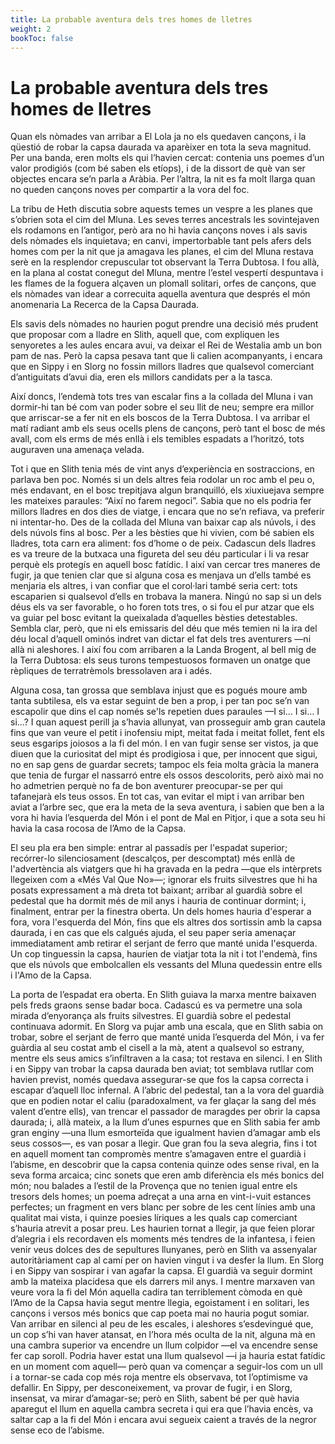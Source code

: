 ```yaml
---
title: La probable aventura dels tres homes de lletres
weight: 2
bookToc: false
---
```


# La probable aventura dels tres homes de lletres

Quan els nòmades van arribar a El Lola ja no els quedaven cançons, i la qüestió de robar la capsa daurada va aparèixer en tota la seva magnitud. Per una banda, eren molts els qui l’havien cercat: contenia uns poemes d’un valor prodigiós (com bé saben els etíops), i de la dissort de què van ser objectes encara se’n parla a Aràbia. Per l’altra, la nit es fa molt llarga quan no queden cançons noves per compartir a la vora del foc.

La tribu de Heth discutia sobre aquests temes un vespre a les planes que s’obrien sota el cim del Mluna. Les seves terres ancestrals les sovintejaven els rodamons en l’antigor, però ara no hi havia cançons noves i als savis dels nòmades els inquietava; en canvi, impertorbable tant pels afers dels homes com per la nit que ja amagava les planes, el cim del Mluna restava serè en la resplendor crepuscular tot observant la Terra Dubtosa. I fou allà, en la plana al costat conegut del Mluna, mentre l’estel vespertí despuntava i les flames de la foguera alçaven un plomall solitari, orfes de cançons, que els nòmades van idear a correcuita aquella aventura que després el món anomenaria La Recerca de la Capsa Daurada.

Els savis dels nòmades no haurien pogut prendre una decisió més prudent que proposar com a lladre en Slith, aquell que, com expliquen les senyoretes a les aules encara avui, va deixar el Rei de Westalia amb un bon pam de nas. Però la capsa pesava tant que li calien acompanyants, i encara que en Sippy i en Slorg no fossin millors lladres que qualsevol comerciant d’antiguitats d’avui dia, eren els millors candidats per a la tasca.

Així doncs, l’endemà tots tres van escalar fins a la collada del Mluna i van dormir-hi tan bé com van poder sobre el seu llit de neu; sempre era millor que arriscar-se a fer nit en els boscos de la Terra Dubtosa. I va arribar el matí radiant amb els seus ocells plens de cançons, però tant el bosc de més avall, com els erms de més enllà i els temibles espadats a l’horitzó, tots auguraven una amenaça velada.

Tot i que en Slith tenia més de vint anys d’experiència en sostraccions, en parlava ben poc. Només si un dels altres feia rodolar un roc amb el peu o, més endavant, en el bosc trepitjava algun branquilló, els xiuxiuejava sempre les mateixes paraules: “Així no farem negoci”. Sabia que no els podria fer millors lladres en dos dies de viatge, i encara que no se’n refiava, va preferir ni intentar-ho.
Des de la collada del Mluna van baixar cap als núvols, i des dels núvols fins al bosc. Per a les bèsties que hi vivien, com bé sabien els lladres, tota carn era aliment: fos d’home o de peix. Cadascun dels lladres es va treure de la butxaca una figureta del seu déu particular i li va resar perquè els protegís en aquell bosc fatídic. I així van cercar tres maneres de fugir, ja que tenien clar que si alguna cosa es menjava un d’ells també es menjaria els altres, i van confiar que el corol·lari també seria cert: tots escaparien si qualsevol d’ells en trobava la manera. Ningú no sap si un dels déus els va ser favorable, o ho foren tots tres, o si fou el pur atzar que els va guiar pel bosc evitant la queixalada d’aquelles bèsties detestables. Sembla clar, però, que ni els emissaris del déu que més temien ni la ira del déu local d’aquell ominós indret van dictar el fat dels tres aventurers —ni allà ni aleshores. I així fou com arribaren a la Landa Brogent, al bell mig de la Terra Dubtosa: els seus turons tempestuosos formaven un onatge que rèpliques de terratrèmols bressolaven ara i adés.

Alguna cosa, tan grossa que semblava injust que es pogués moure amb tanta subtilesa, els va estar seguint de ben a prop, i per tan poc se’n van escapolir que dins el cap només se'ls repetien dues paraules —I si… I si… I si…? I quan aquest perill ja s’havia allunyat, van prosseguir amb gran cautela fins que van veure el petit i inofensiu mipt, meitat fada i meitat follet, fent els seus esgarips joiosos a la fi del món. I en van fugir sense ser vistos, ja que diuen que la curiositat del mipt és prodigiosa i que, per innocent que sigui, no en sap gens de guardar secrets; tampoc els feia molta gràcia la manera que tenia de furgar el nassarró entre els ossos descolorits, però això mai no ho admetrien perquè no fa de bon aventurer preocupar-se per qui tafanejarà els teus ossos. En tot cas, van evitar el mipt i van arribar ben aviat a l’arbre sec, que era la meta de la seva aventura, i sabien que ben a la vora hi havia l’esquerda del Món i el pont de Mal en Pitjor, i que a sota seu hi havia la casa rocosa de l’Amo de la Capsa.

El seu pla era ben simple: entrar al passadís per l'espadat superior; recórrer-lo silenciosament (descalços, per descomptat) més enllà de l'advertència als viatgers que hi ha gravada en la pedra —que els intèrprets llegeixen com a «Més Val Que No»—; ignorar els fruits silvestres que hi ha posats expressament a mà dreta tot baixant; arribar al guardià sobre el pedestal que ha dormit més de mil anys i hauria de continuar dormint; i, finalment, entrar per la finestra oberta. Un dels homes hauria d'esperar a fora, vora l'esquerda del Món, fins que els altres dos sortissin amb la capsa daurada, i en cas que els calgués ajuda, el seu paper seria amenaçar immediatament amb retirar el serjant de ferro que manté unida l'esquerda. Un cop tinguessin la capsa, haurien de viatjar tota la nit i tot l'endemà, fins que els núvols que embolcallen els vessants del Mluna quedessin entre ells i l'Amo de la Capsa.

La porta de l’espadat era oberta. En Slith guiava la marxa mentre baixaven pels freds graons sense badar boca. Cadascú es va permetre una sola mirada d’enyorança als fruits silvestres. El guardià sobre el pedestal continuava adormit. En Slorg va pujar amb una escala, que en Slith sabia on trobar, sobre el serjant de ferro que manté unida l’esquerda del Món, i va fer  guàrdia al seu costat amb el cisell a la mà, atent a qualsevol so estrany, mentre els seus amics s’infiltraven a la casa; tot restava en silenci. I en Slith i en Sippy van trobar la capsa daurada ben aviat; tot semblava rutllar com havien previst, només quedava assegurar-se que fos la capsa correcta i escapar d’aquell lloc infernal. A l’abric del pedestal, tan a la vora del guardià que en podien notar el caliu (paradoxalment, va fer glaçar la sang del més valent d’entre ells), van trencar el passador de maragdes per obrir la capsa daurada; i, allà mateix, a la llum d’unes espurnes que en Slith sabia fer amb gran enginy —una llum esmorteïda que igualment havien d’amagar amb els seus cossos—, es van posar a llegir. Que gran fou la seva alegria, fins i tot en aquell moment tan compromès mentre s’amagaven entre el guardià i l’abisme, en descobrir que la capsa contenia quinze odes sense rival, en la seva forma arcaica; cinc sonets que eren amb diferència els més bonics del món; nou balades a l’estil de la Provença que no tenien igual entre els tresors dels homes; un poema adreçat a una arna en vint-i-vuit estances perfectes; un fragment en vers blanc per sobre de les cent línies amb una qualitat mai vista, i quinze poesies líriques a les quals cap comerciant s’hauria atrevit a posar preu. Les haurien tornat a llegir, ja que feien plorar d’alegria i els recordaven els moments més tendres de la infantesa, i feien venir veus dolces des de sepultures llunyanes, però en Slith va assenyalar autoritàriament cap al camí per on havien vingut i va desfer la llum. En Slorg i en Sippy van sospirar i van agafar la capsa.
El guardià va seguir dormint amb la mateixa placidesa que els darrers mil anys.
I mentre marxaven van veure vora la fi del Món aquella cadira tan terriblement còmoda en què l’Amo de la Capsa havia segut mentre llegia, egoistament i en solitari, les cançons i versos més bonics que cap poeta mai no hauria pogut somiar.
Van arribar en silenci al peu de les escales, i aleshores s’esdevingué que, un cop s’hi van haver atansat, en l’hora més oculta de la nit, alguna mà en una cambra superior va encendre un llum colpidor —el va encendre sense fer cap soroll.
Podria haver estat una llum qualsevol —i ja hauria estat fatídic en un moment com aquell— però quan va començar a seguir-los com un ull i a tornar-se cada cop més roja mentre els observava, tot l’optimisme va defallir.
En Sippy, per desconeixement, va provar de fugir, i en Slorg, insensat, va mirar d’amagar-se; però en Slith, sabent bé per què havia aparegut el llum en aquella cambra secreta i qui era que l’havia encès, va saltar cap a la fi del Món i encara avui segueix caient a través de la negror sense eco de l’abisme.
